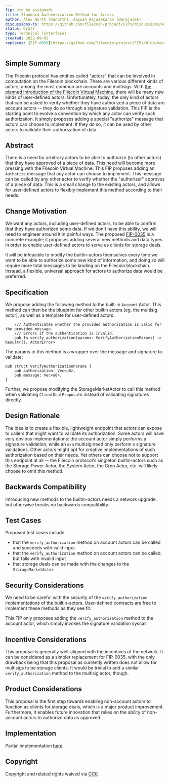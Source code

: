 ```yaml
---
fip: <to be assigned>
title: Standard Authentication Method for Actors
author: Alex North (@anorth), Aayush Rajasekaran (@arajasek)
discussions-to: https://github.com/filecoin-project/FIPs/discussions/413
status: Draft
type: Technical (Interface)
created: 2022-09-02
replaces: [FIP-0035](https://github.com/filecoin-project/FIPs/blob/master/FIPS/fip-0035.md)
---
```


## Simple Summary

The Filecoin protocol has entities called "actors" that can be involved in computation on the Filecoin blockchain. 
There are various different kinds of actors; among the most common are accounts and multisigs. 
With [the planned introduction of the Filecoin Virtual Machine](https://github.com/filecoin-project/FIPs/blob/master/FIPS/fip-0030.md), there will be many new kinds of user-defined actors.
Unfortunately, today, the only kind of actors that can be asked to verify whether they have authorized a piece of data are account actors -- they do so through a signature validation.
This FIP is the starting point to evolve a convention by which any actor can verify such authorization. It simply proposes adding a special "authorize" message that actors can choose to implement. 
If they do so, it can be used by other actors to validate their authorization of data.

## Abstract

There is a need for arbitrary actors to be able to authorize (to other actors) that they have approved of a piece of data. This need will become more pressing with the Filecoin Virtual Machine.
This FIP proposes adding an `Authorize` message that any actor can choose to implement. This message can be called by any other actor to verify whether the "authorizer"
approves of a piece of data. This is a small change to the existing actors, and allows for user-defined actors to flexibly implement this method according to their needs.

## Change Motivation

We want any actors, including user-defined actors, to be able to confirm that they have authorized some data.
If we don't have this ability, we will need to engineer around it in painful ways. The proposed [FIP-0035](https://github.com/filecoin-project/FIPs/blob/master/FIPS/fip-0035.md)
is a concrete example; it proposes adding several new methods and data types in order to enable
user-defined actors to serve as clients for storage deals. 

It will be infeasible to modify the builtin-actors themselves every time we want to be able to authorize some new kind of information, and doing so will require more total messages 
to be landing on the Filecoin blockchain. Instead, a flexible, universal approach for actors to authorize data would be preferred.

## Specification

We propose adding the following method to the built-in `Account` Actor. 
This method can then be the blueprint for other builtin actors (eg. the multisig actor), 
as well as a template for user-defined actors.

```
    /// Authenticates whether the provided authorization is valid for the provided message.
    /// Errors if the authentication is invalid.
    pub fn verify_authorization(params: VerifyAuthorizationParams) -> Result<(), ActorError>
```

The params to this method is a wrapper over the message and signature to validate:

```
pub struct VerifyAuthorizationParams {
    pub authorization: Vec<u8>,
    pub message: Vec<u8>,
}
```

Further, we propose modifying the StorageMarketActor to call this method when validating `ClientDealProposal`s instead of validating signatures directly.

## Design Rationale

The idea is to create a flexible, lightweight endpoint that actors can expose to callers that might want to
validate its authorization. Some actors will have very obvious implementations: the account actor simply 
performs a signature validation, while an `m/n` multisig need only perform `m` signature validations.
Other actors might opt for creative implementations of such authorization based on their needs. Yet 
others can choose not to support this endpoint at all -- the Filecoin protocol's singleton builtin-actors
such as the Storage Power Actor, the System Actor, the Cron Actor, etc. will likely choose to omit this method.

## Backwards Compatibility

Introducing new methods to the builtin-actors needs a network upgrade, but otherwise breaks no backwards compatibility.

## Test Cases

Proposed test cases include:

- that the `verify_authorization` method on account actors can be called and succeeds with valid input
- that the `verify_authorization` method on account actors can be called, but fails with invalid input
- that storage deals can be made with the changes to the `StorageMarketActor`

## Security Considerations

We need to be careful with the security of the `verify_authorization` implementations of the
builtin-actors. User-defined contracts are free to implement these methods as they see fit.

This FIP only proposes adding the `verify_authorization` method to the account actor, which 
simply invokes the signature validation syscall.

## Incentive Considerations

This proposal is generally well-aligned with the incentives of the network. It can be considered
as a simpler replacement for FIP-0035, with the only drawback being that this proposal as currently written does not allow for multisigs to be storage clients. It would be trivial 
to add a similar `verify_authorization` method to the multisig actor, though.

## Product Considerations

This proposal is the first step towards enabling non-account actors to function as clients for
storage deals, which is a major product improvement. Furthermore, it enables future innovation 
that relies on the ability of non-account actors to authorize data as approved.

## Implementation

Partial implementation [here](https://github.com/filecoin-project/builtin-actors/pull/502)

## Copyright
Copyright and related rights waived via [CC0](https://creativecommons.org/publicdomain/zero/1.0/).
